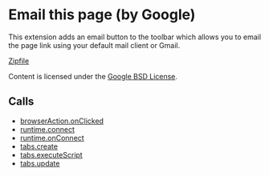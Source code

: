 
Email this page (by Google)
=======

This extension adds an email button to the toolbar which allows you to email the page link using your default mail client or Gmail.

[Zipfile](http://developer.chrome.com/extensions/examples/extensions/email_this_page.zip)

Content is licensed under the [Google BSD License](https://developers.google.com/open-source/licenses/bsd).

Calls
-----

* [browserAction.onClicked](https://developer.chrome.com/extensions/browserAction#event-onClicked)
* [runtime.connect](https://developer.chrome.com/extensions/runtime#method-connect)
* [runtime.onConnect](https://developer.chrome.com/extensions/runtime#event-onConnect)
* [tabs.create](https://developer.chrome.com/extensions/tabs#method-create)
* [tabs.executeScript](https://developer.chrome.com/extensions/tabs#method-executeScript)
* [tabs.update](https://developer.chrome.com/extensions/tabs#method-update)